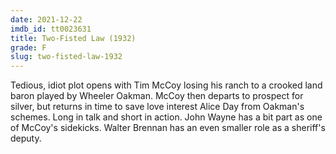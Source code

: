```yaml
---
date: 2021-12-22
imdb_id: tt0023631
title: Two-Fisted Law (1932)
grade: F
slug: two-fisted-law-1932
---
```


Tedious, idiot plot opens with Tim McCoy losing his ranch to a crooked land baron played by Wheeler Oakman. McCoy then departs to prospect for silver, but returns in time to save love interest Alice Day from Oakman's schemes. Long in talk and short in action. John Wayne has a bit part as one of McCoy's sidekicks. Walter Brennan has an even smaller role as a sheriff's deputy.